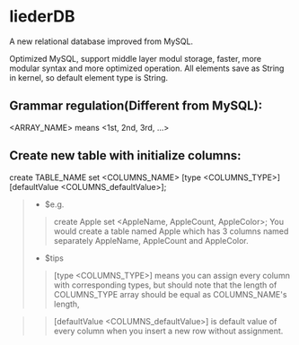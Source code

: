 # liederDB
A new relational database improved from MySQL.

Optimized MySQL, support middle layer modul storage, faster, more modular syntax and more optimized operation.
All elements save as String in kernel, so default element type is String.

## Grammar regulation(Different from MySQL):
  <ARRAY_NAME> means <1st, 2nd, 3rd, ...>


## Create new table with initialize columns:

  create TABLE_NAME set <COLUMNS_NAME> [type <COLUMNS_TYPE>] [defaultValue <COLUMNS_defaultValue>];

>* $e.g.
> >create Apple set <AppleName, AppleCount, AppleColor>;
> >You would create a table named Apple which has 3 columns named separately AppleName, AppleCount and AppleColor.
>*  $tips
> >[type <COLUMNS_TYPE>] means you can assign every column with corresponding types, but should note that the length of COLUMNS_TYPE array should be equal as COLUMNS_NAME's length, 

> >[defaultValue <COLUMNS_defaultValue>] is default value of every column when you insert a new row without assignment.
